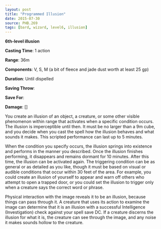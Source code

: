 ```yaml
---
layout: post
title: "Programmed Illusion"
date: 2015-07-30
source: PHB.269
tags: [bard, wizard, level6, illusion]
---
```


**6th-level illusion**

**Casting Time**: 1 action

**Range**: 36m

**Components**: V, S, M (a bit of fleece and jade dust worth at least 25 gp)

**Duration**: Until dispelled

**Saving Throw**:

**Save For**:

**Damage**: []

You create an illusion of an object, a creature, or some other visible phenomenon within range that activates when a specific condition occurs. The illusion is imperceptible until then. It must be no larger than a 9m cube, and you decide when you cast the spell how the illusion behaves and what sounds it makes. This scripted performance can last up to 5 minutes.

When the condition you specify occurs, the illusion springs into existence and performs in the manner you described. Once the illusion finishes performing, it disappears and remains dormant for 10 minutes. After this time, the illusion can be activated again. The triggering condition can be as general or as detailed as you like, though it must be based on visual or audible conditions that occur within 30 feet of the area. For example, you could create an illusion of yourself to appear and warn off others who attempt to open a trapped door, or you could set the illusion to trigger only when a creature says the correct word or phrase.

Physical interaction with the image reveals it to be an illusion, because things can pass through it. A creature that uses its action to examine the image can determine that it is an illusion with a successful Intelligence (Investigation) check against your spell save DC. If a creature discerns the illusion for what it is, the creature can see through the image, and any noise it makes sounds hollow to the creature.
